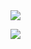 <img src="https://github.com/franssa01/Courses/blob/main/Curso%20em%20V%C3%ADdeo/Python%20World/World%201/%26%20-%20Image/ex001.jpeg">
<p>
  </p>
 <img src="https://github.com/franssa01/Courses/blob/main/Curso%20em%20V%C3%ADdeo/Python%20World/World%201/%26%20-%20Image/ex009.jpeg">
